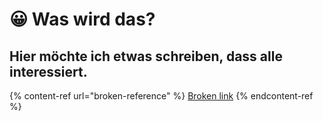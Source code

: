 # 😀 Was wird das?



## Hier möchte ich etwas schreiben, dass alle interessiert.

{% content-ref url="broken-reference" %}
[Broken link](broken-reference)
{% endcontent-ref %}
